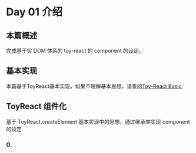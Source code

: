 <!--

 * @Author: zi.yang
 * @Date: 2020-07-28 08:25:54
 * @LastEditTime: 2020-07-28 13:47:05
 * @LastEditors: Please set LastEditors
 * @Description: In User Settings Edit
 * @FilePath: \ToyReact\demo\day01\README.md
-->

# Day 01 介绍

## 本篇概述

完成基于实 DOM 体系的 toy-react 的 component 的设定。

## 基本实现

本篇基于ToyReact基本实现，如果不理解基本思想，请查阅[Toy-React Basic](../basic);

## ToyReact 组件化

基于 ToyReact.createElement 基本实现中的思想，通过继承类实现 component 的设定

### 0. 